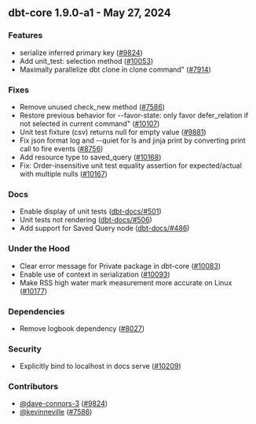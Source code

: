 ## dbt-core 1.9.0-a1 - May 27, 2024

### Features

- serialize inferred primary key ([#9824](https://github.com/dbt-labs/dbt-core/issues/9824))
- Add unit_test: selection method ([#10053](https://github.com/dbt-labs/dbt-core/issues/10053))
- Maximally parallelize dbt clone in clone command" ([#7914](https://github.com/dbt-labs/dbt-core/issues/7914))

### Fixes

- Remove unused check_new method ([#7586](https://github.com/dbt-labs/dbt-core/issues/7586))
- Restore previous behavior for --favor-state: only favor defer_relation if not selected in current command" ([#10107](https://github.com/dbt-labs/dbt-core/issues/10107))
- Unit test fixture (csv) returns null for empty value ([#9881](https://github.com/dbt-labs/dbt-core/issues/9881))
- Fix json format log and --quiet for ls and jinja print by converting print call to fire events ([#8756](https://github.com/dbt-labs/dbt-core/issues/8756))
- Add resource type to saved_query ([#10168](https://github.com/dbt-labs/dbt-core/issues/10168))
- Fix: Order-insensitive unit test equality assertion for expected/actual with multiple nulls ([#10167](https://github.com/dbt-labs/dbt-core/issues/10167))

### Docs

- Enable display of unit tests ([dbt-docs/#501](https://github.com/dbt-labs/dbt-docs/issues/501))
- Unit tests not rendering ([dbt-docs/#506](https://github.com/dbt-labs/dbt-docs/issues/506))
- Add support for Saved Query node ([dbt-docs/#486](https://github.com/dbt-labs/dbt-docs/issues/486))

### Under the Hood

- Clear error message for Private package in dbt-core ([#10083](https://github.com/dbt-labs/dbt-core/issues/10083))
- Enable use of context in serialization ([#10093](https://github.com/dbt-labs/dbt-core/issues/10093))
- Make RSS high water mark measurement more accurate on Linux ([#10177](https://github.com/dbt-labs/dbt-core/issues/10177))

### Dependencies

- Remove logbook dependency ([#8027](https://github.com/dbt-labs/dbt-core/issues/8027))

### Security

- Explicitly bind to localhost in docs serve ([#10209](https://github.com/dbt-labs/dbt-core/issues/10209))

### Contributors
- [@dave-connors-3](https://github.com/dave-connors-3) ([#9824](https://github.com/dbt-labs/dbt-core/issues/9824))
- [@kevinneville](https://github.com/kevinneville) ([#7586](https://github.com/dbt-labs/dbt-core/issues/7586))
